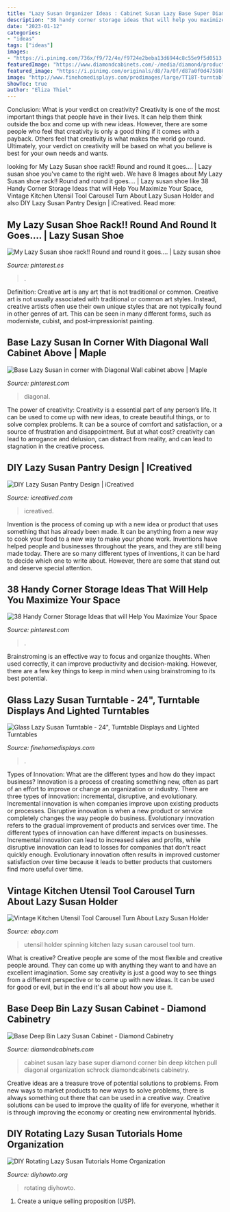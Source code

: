```yaml
---
title: "Lazy Susan Organizer Ideas : Cabinet Susan Lazy Base Super Diamond Corner Bin Deep Kitchen Pull Diagonal Organization Schrock Diamondcabinets Cabinetry"
description: "38 handy corner storage ideas that will help you maximize your space"
date: "2023-01-12"
categories:
- "ideas"
tags: ["ideas"]
images:
- "https://i.pinimg.com/736x/f9/72/4e/f9724e2beba13d6944c8c55e9f5d0513.jpg"
featuredImage: "https://www.diamondcabinets.com/-/media/diamond/products/cabinet_interiors/3superlazysusanmegr.jpg"
featured_image: "https://i.pinimg.com/originals/d8/7a/0f/d87a0f0d475980a24bc1ab17a2f4dcae.jpg"
image: "http://www.finehomedisplays.com/prodimages/large/TT18T-turntable-display-4.jpg"
ShowToc: true
author: "Eliza Thiel"
---
```



Conclusion: What is your verdict on creativity?
Creativity is one of the most important things that people have in their lives. It can help them think outside the box and come up with new ideas. However, there are some people who feel that creativity is only a good thing if it comes with a payback. Others feel that creativity is what makes the world go round. Ultimately, your verdict on creativity will be based on what you believe is best for your own needs and wants.

	

		
looking for My Lazy Susan shoe rack!! Round and round it goes.... | Lazy susan shoe you've came to the right web. We have 8 Images about My Lazy Susan shoe rack!! Round and round it goes.... | Lazy susan shoe like 38 Handy Corner Storage Ideas that will Help You Maximize Your Space, Vintage Kitchen Utensil Tool Carousel Turn About Lazy Susan Holder and also DIY Lazy Susan Pantry Design | iCreatived. Read more:
		
    
## My Lazy Susan Shoe Rack!! Round And Round It Goes.... | Lazy Susan Shoe

<img loading=lazy src="https://i.pinimg.com/736x/45/94/bc/4594bc8390e68742f7f21ba62da4478d.jpg" onerror="this.onerror=null;this.src='https://tse3.mm.bing.net/th?id=OIP.ERQYT38U7s121adIJrIjnADYEg&amp;pid=15.1';" alt="My Lazy Susan shoe rack!! Round and round it goes.... | Lazy susan shoe">

_Source: pinterest.es_

>. 

	

Definition: Creative art is any art that is not traditional or common.
Creative art is not usually associated with traditional or common art styles. Instead, creative artists often use their own unique styles that are not typically found in other genres of art. This can be seen in many different forms, such as moderniste, cubist, and post-impressionist painting.

    
## Base Lazy Susan In Corner With Diagonal Wall Cabinet Above | Maple

<img loading=lazy src="https://i.pinimg.com/originals/d8/7a/0f/d87a0f0d475980a24bc1ab17a2f4dcae.jpg" onerror="this.onerror=null;this.src='https://tse1.mm.bing.net/th?id=OIP.atyTDbb0lKf6qOyqZ9-P7AHaE7&amp;pid=15.1';" alt="Base Lazy Susan in corner with Diagonal Wall cabinet above | Maple">

_Source: pinterest.com_

>diagonal. 

	

The power of creativity:
Creativity is a essential part of any person’s life. It can be used to come up with new ideas, to create beautiful things, or to solve complex problems. It can be a source of comfort and satisfaction, or a source of frustration and disappointment. But at what cost? creativity can lead to arrogance and delusion, can distract from reality, and can lead to stagnation in the creative process.

    
## DIY Lazy Susan Pantry Design | ICreatived

<img loading=lazy src="https://icreatived.com/wp-content/uploads/2018/02/DIY-Lazy-Susan-Pantry-Design-2-600x880.jpg" onerror="this.onerror=null;this.src='https://tse3.mm.bing.net/th?id=OIP.pxanKnIm6FQvdKX0ycvPJwHaK3&amp;pid=15.1';" alt="DIY Lazy Susan Pantry Design | iCreatived">

_Source: icreatived.com_

>icreatived. 

	

Invention is the process of coming up with a new idea or product that uses something that has already been made. It can be anything from a new way to cook your food to a new way to make your phone work. Inventions have helped people and businesses throughout the years, and they are still being made today. There are so many different types of inventions, it can be hard to decide which one to write about. However, there are some that stand out and deserve special attention.

    
## 38 Handy Corner Storage Ideas That Will Help You Maximize Your Space

<img loading=lazy src="https://i.pinimg.com/736x/f9/72/4e/f9724e2beba13d6944c8c55e9f5d0513.jpg" onerror="this.onerror=null;this.src='https://tse3.mm.bing.net/th?id=OIP.-_PAtHoWMSOqh0v2vbFVygHaJ3&amp;pid=15.1';" alt="38 Handy Corner Storage Ideas that will Help You Maximize Your Space">

_Source: pinterest.com_

>. 

	

Brainstroming is an effective way to focus and organize thoughts. When used correctly, it can improve productivity and decision-making. However, there are a few key things to keep in mind when using brainstroming to its best potential.

    
## Glass Lazy Susan Turntable - 24&quot;, Turntable Displays And Lighted Turntables

<img loading=lazy src="http://www.finehomedisplays.com/prodimages/large/TT18T-turntable-display-4.jpg" onerror="this.onerror=null;this.src='https://tse4.mm.bing.net/th?id=OIP.LXoXjRsnzjd-NyKtcDvd5AHaFl&amp;pid=15.1';" alt="Glass Lazy Susan Turntable - 24&quot;, Turntable Displays and Lighted Turntables">

_Source: finehomedisplays.com_

>. 

	

Types of Innovation: What are the different types and how do they impact business?
Innovation is a process of creating something new, often as part of an effort to improve or change an organization or industry. There are three types of innovation: incremental, disruptive, and evolutionary. Incremental innovation is when companies improve upon existing products or processes. Disruptive innovation is when a new product or service completely changes the way people do business. Evolutionary innovation refers to the gradual improvement of products and services over time.
The different types of innovation can have different impacts on businesses. Incremental innovation can lead to increased sales and profits, while disruptive innovation can lead to losses for companies that don't react quickly enough. Evolutionary innovation often results in improved customer satisfaction over time because it leads to better products that customers find more useful over time.

    
## Vintage Kitchen Utensil Tool Carousel Turn About Lazy Susan Holder

<img loading=lazy src="http://www.mythingamabobs.com/ebay_images/lazye2-05-14-2012.JPG" onerror="this.onerror=null;this.src='https://tse4.mm.bing.net/th?id=OIP.NFCX8SJ6T28XNn65upKeogHaJ6&amp;pid=15.1';" alt="Vintage Kitchen Utensil Tool Carousel Turn About Lazy Susan Holder">

_Source: ebay.com_

>utensil holder spinning kitchen lazy susan carousel tool turn. 

	

What is creative?
Creative people are some of the most flexible and creative people around. They can come up with anything they want to and have an excellent imagination. Some say creativity is just a good way to see things from a different perspective or to come up with new ideas. It can be used for good or evil, but in the end it's all about how you use it.

    
## Base Deep Bin Lazy Susan Cabinet - Diamond Cabinetry

<img loading=lazy src="https://www.diamondcabinets.com/-/media/diamond/products/cabinet_interiors/3superlazysusanmegr.jpg" onerror="this.onerror=null;this.src='https://tse1.mm.bing.net/th?id=OIP.mT4Zk7Ex7AyZojzdjBs8tgHaLH&amp;pid=15.1';" alt="Base Deep Bin Lazy Susan Cabinet - Diamond Cabinetry">

_Source: diamondcabinets.com_

>cabinet susan lazy base super diamond corner bin deep kitchen pull diagonal organization schrock diamondcabinets cabinetry. 

	

Creative ideas are a treasure trove of potential solutions to problems. From new ways to market products to new ways to solve problems, there is always something out there that can be used in a creative way. Creative solutions can be used to improve the quality of life for everyone, whether it is through improving the economy or creating new environmental hybrids.

    
## DIY Rotating Lazy Susan Tutorials Home Organization

<img loading=lazy src="http://www.diyhowto.org/wp-content/uploads/DIY-Rotating-Lazy-Susan-Pantry-Storage-Cabinet-Free-Plan-Instruction-DIYHowto.jpg" onerror="this.onerror=null;this.src='https://tse1.mm.bing.net/th?id=OIP.bs_xiIXS7UarfZcyEaUhjQHaI1&amp;pid=15.1';" alt="DIY Rotating Lazy Susan Tutorials Home Organization">

_Source: diyhowto.org_

>rotating diyhowto. 

	

1. Create a unique selling proposition (USP).

